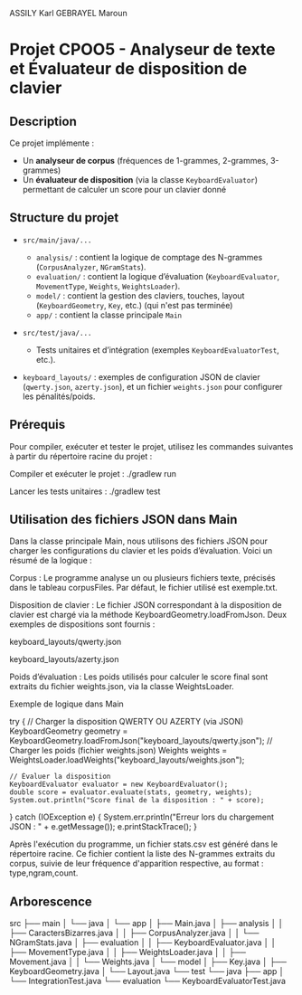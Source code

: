 ASSILY Karl
GEBRAYEL Maroun 

# Projet CPOO5 - Analyseur de texte et Évaluateur de disposition de clavier

## Description

Ce projet implémente :
- Un **analyseur de corpus** (fréquences de 1-grammes, 2-grammes, 3-grammes)
- Un **évaluateur de disposition** (via la classe `KeyboardEvaluator`) permettant de calculer un score pour un clavier donné

## Structure du projet

- `src/main/java/...`
  - `analysis/` : contient la logique de comptage des N-grammes (`CorpusAnalyzer`, `NGramStats`).
  - `evaluation/` : contient la logique d’évaluation (`KeyboardEvaluator`, `MovementType`, `Weights`, `WeightsLoader`).
  - `model/` : contient la gestion des claviers, touches, layout (`KeyboardGeometry`, `Key`, etc.) (qui n'est pas terminée)
  - `app/` : contient la classe principale `Main`

- `src/test/java/...`
  - Tests unitaires et d’intégration (exemples `KeyboardEvaluatorTest`, etc.).

- `keyboard_layouts/` : exemples de configuration JSON de clavier (`qwerty.json`, `azerty.json`), et un fichier `weights.json` pour configurer les pénalités/poids.

## Prérequis

Pour compiler, exécuter et tester le projet, utilisez les commandes suivantes à partir du répertoire racine du projet :

Compiler et exécuter le projet :
./gradlew run

Lancer les tests unitaires :
./gradlew test

## Utilisation des fichiers JSON dans Main

Dans la classe principale Main, nous utilisons des fichiers JSON pour charger les configurations du clavier et les poids d’évaluation. Voici un résumé de la logique :

Corpus : Le programme analyse un ou plusieurs fichiers texte, précisés dans le tableau corpusFiles. Par défaut, le fichier utilisé est exemple.txt.

Disposition de clavier : Le fichier JSON correspondant à la disposition de clavier est chargé via la méthode KeyboardGeometry.loadFromJson. Deux exemples de dispositions sont fournis :

keyboard_layouts/qwerty.json

keyboard_layouts/azerty.json

Poids d’évaluation : Les poids utilisés pour calculer le score final sont extraits du fichier weights.json, via la classe WeightsLoader.

Exemple de logique dans Main

try {
    // Charger la disposition QWERTY OU AZERTY (via JSON)
    KeyboardGeometry geometry = KeyboardGeometry.loadFromJson("keyboard_layouts/qwerty.json");
    // Charger les poids (fichier weights.json)
    Weights weights = WeightsLoader.loadWeights("keyboard_layouts/weights.json");

    // Évaluer la disposition
    KeyboardEvaluator evaluator = new KeyboardEvaluator();
    double score = evaluator.evaluate(stats, geometry, weights);
    System.out.println("Score final de la disposition : " + score);

} catch (IOException e) {
    System.err.println("Erreur lors du chargement JSON : " + e.getMessage());
    e.printStackTrace();
}

Après l'exécution du programme, un fichier stats.csv est généré dans le répertoire racine. Ce fichier contient la liste des N-grammes extraits du corpus, suivie de leur fréquence d'apparition respective, au format : type,ngram,count.


## Arborescence

src
├── main
│   └── java
│       └── app
│           ├── Main.java
│           ├── analysis
│           │   ├── CaractersBizarres.java
│           │   ├── CorpusAnalyzer.java
│           │   └── NGramStats.java
│           ├── evaluation
│           │   ├── KeyboardEvaluator.java
│           │   ├── MovementType.java
│           │   ├── WeightsLoader.java
│           │   ├── Movement.java
│           │   └── Weights.java
│           └── model
│               ├── Key.java
│               ├── KeyboardGeometry.java
│               └── Layout.java
└── test
    └── java
        ├── app
        │   └── IntegrationTest.java
        └── evaluation
            └── KeyboardEvaluatorTest.java
